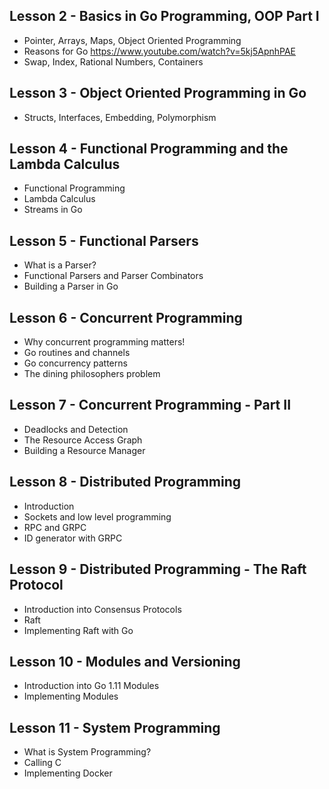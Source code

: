 
## Lesson 2 - Basics in Go Programming, OOP Part I

- Pointer, Arrays, Maps, Object Oriented Programming
- Reasons for Go https://www.youtube.com/watch?v=5kj5ApnhPAE
- Swap, Index, Rational Numbers, Containers

## Lesson 3 - Object Oriented Programming in Go

- Structs, Interfaces, Embedding, Polymorphism

## Lesson 4 - Functional Programming and the Lambda Calculus
- Functional Programming
- Lambda Calculus
- Streams in Go

## Lesson 5 - Functional Parsers
- What is a Parser?
- Functional Parsers and Parser Combinators
- Building a Parser in Go

## Lesson 6 - Concurrent Programming
- Why concurrent programming matters!
- Go routines and channels
- Go concurrency patterns
- The dining philosophers problem

## Lesson 7 - Concurrent Programming - Part II
- Deadlocks and Detection
- The Resource Access Graph
- Building a Resource Manager

## Lesson 8 - Distributed Programming
- Introduction
- Sockets and low level programming
- RPC and GRPC
- ID generator with GRPC 

## Lesson 9 - Distributed Programming - The Raft Protocol
- Introduction into Consensus Protocols
- Raft
- Implementing Raft with Go 

## Lesson 10 - Modules and Versioning
- Introduction into Go 1.11 Modules
- Implementing Modules

## Lesson 11 - System Programming
- What is System Programming?
- Calling C
- Implementing Docker

